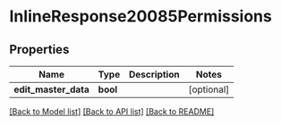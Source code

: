 # InlineResponse20085Permissions

## Properties
Name | Type | Description | Notes
------------ | ------------- | ------------- | -------------
**edit_master_data** | **bool** |  | [optional] 

[[Back to Model list]](../../README.md#documentation-for-models) [[Back to API list]](../../README.md#documentation-for-api-endpoints) [[Back to README]](../../README.md)

